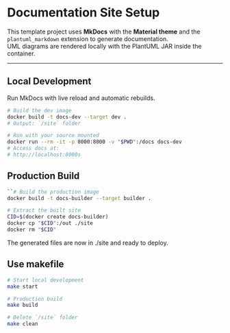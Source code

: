 # Documentation Site Setup

This template project uses **MkDocs** with the **Material theme** and the `plantuml_markdown` extension to generate documentation.  
UML diagrams are rendered locally with the PlantUML JAR inside the container.

---

## Local Development

Run MkDocs with live reload and automatic rebuilds.

```bash
# Build the dev image
docker build -t docs-dev --target dev .
# Output: `/site` folder
```
```bash
# Run with your source mounted
docker run --rm -it -p 8000:8000 -v "$PWD":/docs docs-dev
# Access docs at:
# http://localhost:8000s
```

## Production Build
```bash
``# Build the production image
docker build -t docs-builder --target builder .

# Extract the built site
CID=$(docker create docs-builder)
docker cp "$CID":/out ./site
docker rm "$CID"
```
The generated files are now in ./site and ready to deploy.

## Use makefile
```bash
# Start local development
make start
```

```bash
# Production build
make build
```

```bash
# Delete `/site` folder
make clean
```